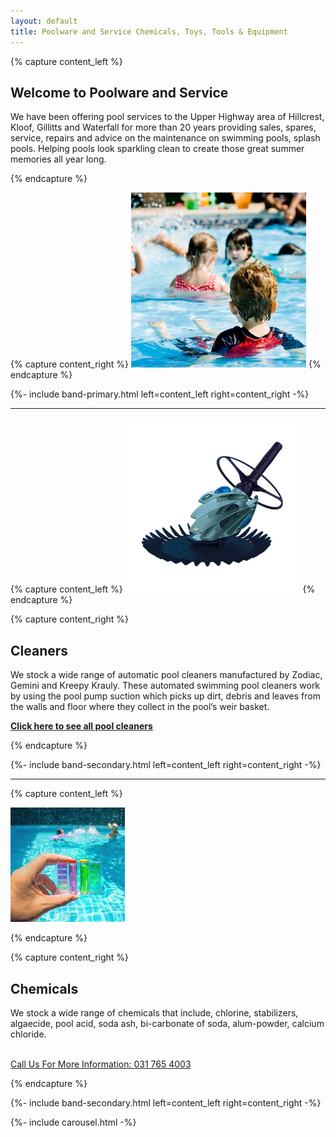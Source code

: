 ```yaml
---
layout: default
title: Poolware and Service Chemicals, Toys, Tools & Equipment
---
```


{% capture content_left %}

## Welcome to Poolware and Service

<p class="lead">
We have been offering pool services to the Upper Highway area of Hillcrest, Kloof, Gillitts and Waterfall for more than 20 years providing sales, spares, service, repairs and advice on the maintenance on swimming pools, splash pools. Helping pools look sparkling clean to create those great summer memories all year long.
</p>
{% endcapture %}
 
{% capture content_right %}
<img src="/assets/images/kids-in-pool.jpg" class="center-block img-responsive img-thumbnail w-100 h-100 rounded-circle mt-5" style="max-width: 280px" />
{% endcapture %}

{%- include band-primary.html left=content_left right=content_right -%}

---

{% capture content_left %}
<img src="/assets/images/pool_cleaner.jpg" class="img-responsive img-thumbnail d-none d-md-block w-100 h-100 mt-5 rounded-circle" style="max-width: 280px" />
{% endcapture %}

{% capture content_right %}

## Cleaners

<p class="lead">
We stock a wide range of automatic pool cleaners manufactured by Zodiac, Gemini and Kreepy Krauly. These automated swimming pool cleaners work by using the pool pump suction which picks up dirt, debris and leaves from the walls and floor where they collect in the pool’s weir basket.</p>
 
[**Click here to see all pool cleaners**](./pool-cleaners)

{% endcapture %}

{%- include band-secondary.html left=content_left right=content_right -%}

---

<!-- {% capture content_left %}

## Filters

<p class="lead">

[**Click here to see our Filters**](./filters)

{% endcapture %} -->

<!-- {% capture content_right %}
<img src="/assets/images/filter.jpg" class="center-block img-responsive img-thumbnail w-100 h-100 mt-5 rounded-circle" style="max-width: 280px" />

{% endcapture %}

{%- include band-primary.html left=content_left right=content_right -%} -->

{% capture content_left %}

<img src="/assets/images/chemicals.jpg" class="img-responsive img-thumbnail d-none d-md-block w-100 h-100 mt-5 rounded-circle" style="max-width: 280px"/>

{% endcapture %}

{% capture content_right %}

## Chemicals

<p class="lead">We stock a wide range of chemicals that include, chlorine, stabilizers, algaecide, pool acid, soda ash, bi-carbonate of soda, alum-powder, calcium chloride.</p>
<br />
<a href="tel:+27317654003" class="badge badge-custom-color"><span class="icon">
<i class="fas fa-phone-square mr-2"></i>
</span>Call Us For More Information: 031 765 4003</a>

{% endcapture %}

{%- include band-secondary.html left=content_left right=content_right -%}

{%- include carousel.html -%}
